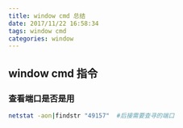```yaml
---
title: window cmd 总结
date: 2017/11/22 16:58:34
tags: window cmd
categories: window
---
```


## window cmd 指令
### 查看端口是否是用

``` bash
netstat -aon|findstr "49157"  #后接需要查寻的端口
``` 